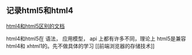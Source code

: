 ## 记录html5和html4

[html4和html5区别的文档](https://segmentfault.com/a/1190000002453884) 

html4和html5在 语法， 应用模型， api 上都有许多不同，理论上 html5是兼容 html4和 xhtml1的。先不做具体的学习
[[前端浏览器的存储技术]]



